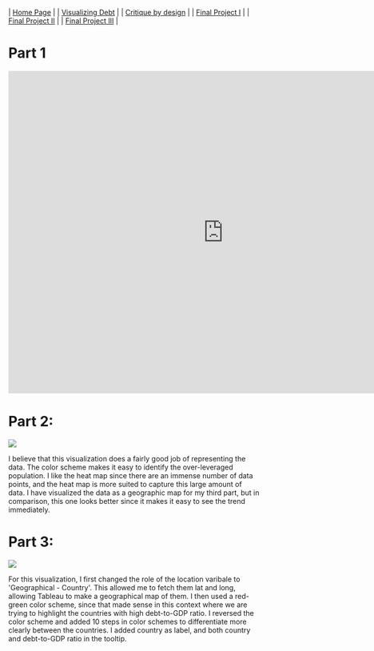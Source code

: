 | [Home Page](https://noumanahmed-cmu.github.io/NoumanAhmed-Portfolio/) |
| [Visualizing Debt](visualizing-government-debt) | 
| [Critique by design](https://noumanahmed-cmu.github.io/NoumanAhmed-Portfolio/critique-by-design) | 
| [Final Project I](https://noumanahmed-cmu.github.io/NoumanAhmed-Portfolio/final-project-part-one) | 
| [Final Project II](https://noumanahmed-cmu.github.io/NoumanAhmed-Portfolio/final-project-part-two) | 
| [Final Project III](https://noumanahmed-cmu.github.io/NoumanAhmed-Portfolio/final-project-part-three) |


# Part 1
<iframe src="https://data.oecd.org/chart/7fa5" width="860" height="645" style="border: 0" mozallowfullscreen="true" webkitallowfullscreen="true" allowfullscreen="true"><a href="https://data.oecd.org/chart/7fa5" target="_blank">OECD Chart: General government debt, Total, % of GDP, Annual, 2022</a></iframe>

# Part 2:

<div class='tableauPlaceholder' id='viz1702068916444' style='position: relative'><noscript><a href='#'><img alt=' ' src='https:&#47;&#47;public.tableau.com&#47;static&#47;images&#47;De&#47;Debt-to-GDPVisualization&#47;Debt-to-GDP&#47;1_rss.png' style='border: none' /></a></noscript><object class='tableauViz'  style='display:none;'><param name='host_url' value='https%3A%2F%2Fpublic.tableau.com%2F' /> <param name='embed_code_version' value='3' /> <param name='site_root' value='' /><param name='name' value='Debt-to-GDPVisualization&#47;Debt-to-GDP' /><param name='tabs' value='no' /><param name='toolbar' value='yes' /><param name='static_image' value='https:&#47;&#47;public.tableau.com&#47;static&#47;images&#47;De&#47;Debt-to-GDPVisualization&#47;Debt-to-GDP&#47;1.png' /> <param name='animate_transition' value='yes' /><param name='display_static_image' value='yes' /><param name='display_spinner' value='yes' /><param name='display_overlay' value='yes' /><param name='display_count' value='yes' /><param name='language' value='en-US' /></object></div>

<script type='text/javascript'>
var divElement = document.getElementById('viz1702068916444');
var vizElement = divElement.getElementsByTagName('object')[0];
vizElement.style.width='100%';vizElement.style.height=(divElement.offsetWidth*0.75)+'px';
var scriptElement = document.createElement('script');
scriptElement.src = 'https://public.tableau.com/javascripts/api/viz_v1.js';
vizElement.parentNode.insertBefore(scriptElement, vizElement);
</script>


I believe that this visualization does a fairly good job of representing the data. The color scheme makes it easy to identify the over-leveraged population. I like the heat map since there are an immense number of data points, and the heat map is more suited to capture this large amount of data. I have visualized the data as a geographic map for my third part, but in comparison, this one looks better since it makes it easy to see the trend immediately. 

# Part 3:

<div class='tableauPlaceholder' id='viz1702069257120' style='position: relative'><noscript><a href='#'><img alt=' ' src='https:&#47;&#47;public.tableau.com&#47;static&#47;images&#47;De&#47;Debt-to-GDPGeographicalMap&#47;GeographicalMap&#47;1_rss.png' style='border: none' /></a></noscript><object class='tableauViz'  style='display:none;'><param name='host_url' value='https%3A%2F%2Fpublic.tableau.com%2F' /> <param name='embed_code_version' value='3' /> <param name='site_root' value='' /><param name='name' value='Debt-to-GDPGeographicalMap&#47;GeographicalMap' /><param name='tabs' value='yes' /><param name='toolbar' value='yes' /><param name='static_image' value='https:&#47;&#47;public.tableau.com&#47;static&#47;images&#47;De&#47;Debt-to-GDPGeographicalMap&#47;GeographicalMap&#47;1.png' /> <param name='animate_transition' value='yes' /><param name='display_static_image' value='yes' /><param name='display_spinner' value='yes' /><param name='display_overlay' value='yes' /><param name='display_count' value='yes' /><param name='language' value='en-US' /></object></div>                
<script type='text/javascript'>
var divElement = document.getElementById('viz1702069257120');
var vizElement = divElement.getElementsByTagName('object')[0];
vizElement.style.width='100%';vizElement.style.height=(divElement.offsetWidth*0.75)+'px';
var scriptElement = document.createElement('script');
scriptElement.src = 'https://public.tableau.com/javascripts/api/viz_v1.js';
vizElement.parentNode.insertBefore(scriptElement, vizElement);
</script>

For this visualization, I first changed the role of the location varibale to 'Geographical - Country'. This allowed me to fetch them lat and long, allowing Tableau to make a geographical map of them. I then used a red-green color scheme, since that made sense in this context where we are trying to highlight the countries with high debt-to-GDP ratio. I reversed the color scheme and added 10 steps  in color schemes to differentiate more clearly between the countries. I added country as label, and both country and debt-to-GDP ratio in the tooltip.
